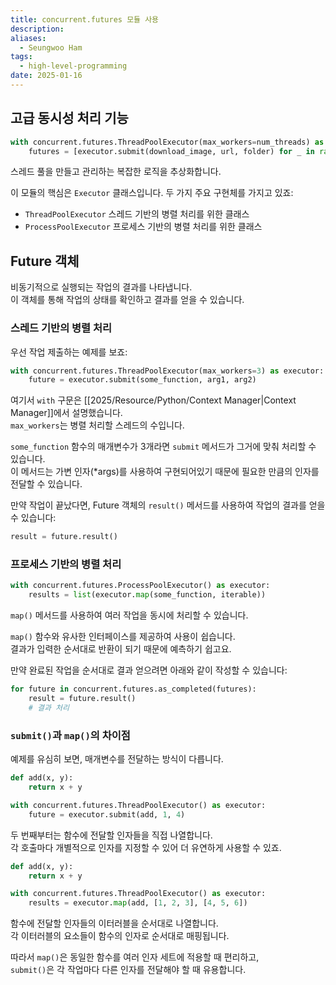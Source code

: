 ```yaml
---
title: concurrent.futures 모듈 사용
description: 
aliases:
  - Seungwoo Ham
tags:
  - high-level-programming
date: 2025-01-16
---
```

## 고급 동시성 처리 기능

```python
with concurrent.futures.ThreadPoolExecutor(max_workers=num_threads) as executor:
    futures = [executor.submit(download_image, url, folder) for _ in range(num_threads)]
```

스레드 풀을 만들고 관리하는 복잡한 로직을 추상화합니다.

이 모듈의 핵심은 `Executor` 클래스입니다. 두 가지 주요 구현체를 가지고 있죠:

- `ThreadPoolExecutor` 스레드 기반의 병렬 처리를 위한 클래스
- `ProcessPoolExecutor` 프로세스 기반의 병렬 처리를 위한 클래스

## Future 객체

비동기적으로 실행되는 작업의 결과를 나타냅니다.  
이 객체를 통해 작업의 상태를 확인하고 결과를 얻을 수 있습니다.

### 스레드 기반의 병렬 처리

우선 작업 제출하는 예제를 보죠:

```python
with concurrent.futures.ThreadPoolExecutor(max_workers=3) as executor:
    future = executor.submit(some_function, arg1, arg2)

```

여기서 `with` 구문은 [[2025/Resource/Python/Context Manager|Context Manager]]에서 설명했습니다.  
`max_workers`는 병렬 처리할 스레드의 수입니다.

`some_function` 함수의 매개변수가 3개라면 `submit` 메서드가 그거에 맞춰 처리할 수 있습니다.  
이 메서드는 가변 인자(\*args)를 사용하여 구현되어있기 때문에 필요한 만큼의 인자를 전달할 수 있습니다.

만약 작업이 끝났다면, Future 객체의 `result()` 메서드를 사용하여 작업의 결과를 얻을 수 있습니다:

```python
result = future.result()
```

### 프로세스 기반의 병렬 처리

```python
with concurrent.futures.ProcessPoolExecutor() as executor:
    results = list(executor.map(some_function, iterable))
```

`map()` 메서드를 사용하여 여러 작업을 동시에 처리할 수 있습니다.

`map()` 함수와 유사한 인터페이스를 제공하여 사용이 쉽습니다.  
결과가 입력한 순서대로 반환이 되기 때문에 예측하기 쉽고요.

만약 완료된 작업을 순서대로 결과 얻으려면 아래와 같이 작성할 수 있습니다:

```python
for future in concurrent.futures.as_completed(futures):
    result = future.result()
    # 결과 처리
```

### `submit()`과 `map()`의 차이점

예제를 유심히 보면, 매개변수를 전달하는 방식이 다릅니다.

```python
def add(x, y):
    return x + y

with concurrent.futures.ThreadPoolExecutor() as executor:
    future = executor.submit(add, 1, 4)
```

두 번째부터는 함수에 전달할 인자들을 직접 나열합니다.  
각 호출마다 개별적으로 인자를 지정할 수 있어 더 유연하게 사용할 수 있죠.

```python
def add(x, y):
    return x + y

with concurrent.futures.ThreadPoolExecutor() as executor:
    results = executor.map(add, [1, 2, 3], [4, 5, 6])
```

함수에 전달할 인자들의 이터러블을 순서대로 나열합니다.  
각 이터러블의 요소들이 함수의 인자로 순서대로 매핑됩니다.

따라서 `map()`은 동일한 함수를 여러 인자 세트에 적용할 때 편리하고,  
`submit()`은 각 작업마다 다른 인자를 전달해야 할 때 유용합니다.
